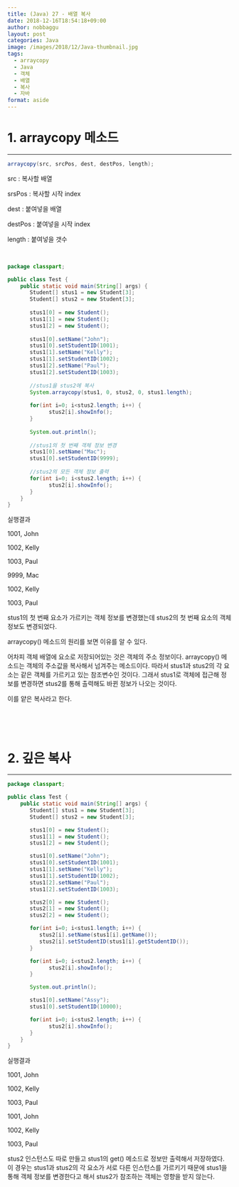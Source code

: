 ```yaml
---
title: (Java) 27 - 배열 복사
date: 2018-12-16T18:54:18+09:00
author: nobbaggu
layout: post
categories: Java
image: /images/2018/12/Java-thumbnail.jpg
tags:
  - arraycopy
  - Java
  - 객체
  - 배열
  - 복사
  - 자바
format: aside
---
```

# 1. arraycopy 메소드

* * *

~~~ java
arraycopy(src, srcPos, dest, destPos, length);
~~~

src : 복사할 배열

srsPos : 복사할 시작 index

dest : 붙여넣을 배열

destPos : 붙여넣을 시작 index

length : 붙여넣을 갯수

&nbsp;

~~~ java
package classpart;

public class Test {
    public static void main(String[] args) {
       Student[] stus1 = new Student[3];
       Student[] stus2 = new Student[3];
       
       stus1[0] = new Student();
       stus1[1] = new Student();
       stus1[2] = new Student();
       
       stus1[0].setName("John");
       stus1[0].setStudentID(1001);
       stus1[1].setName("Kelly");
       stus1[1].setStudentID(1002);
       stus1[2].setName("Paul");
       stus1[2].setStudentID(1003);
       
       //stus1을 stus2에 복사
       System.arraycopy(stus1, 0, stus2, 0, stus1.length);
       
       for(int i=0; i<stus2.length; i++) {
             stus2[i].showInfo();
       }
       
       System.out.println();
       
       //stus1의 첫 번째 객체 정보 변경
       stus1[0].setName("Mac");
       stus1[0].setStudentID(9999);
       
       //stus2의 모든 객체 정보 출력
       for(int i=0; i<stus2.length; i++) {
             stus2[i].showInfo();
       }
    }
}
~~~

실행결과

1001, John


1002, Kelly


1003, Paul




9999, Mac


1002, Kelly


1003, Paul


 

stus1의 첫 번째 요소가 가르키는 객체 정보를 변경했는데 stus2의 첫 번째 요소의 객체 정보도 변경되었다.

arraycopy() 메소드의 원리를 보면 이유를 알 수 있다.

어차피 객체 배열에 요소로 저장되어있는 것은 객체의 주소 정보이다. arraycopy() 메소드는 객체의 주소값을 복사해서 넘겨주는 메소드이다. 따라서 stus1과 stus2의 각 요소는 같은 객체를 가르키고 있는 참조변수인 것이다. 그래서 stus1로 객체에 접근해 정보를 변경하면 stus2를 통해 출력해도 바뀐 정보가 나오는 것이다.

이를 얕은 복사라고 한다.

&nbsp;

&nbsp;

# 2. 깊은 복사

* * *

~~~ java
package classpart;

public class Test {
    public static void main(String[] args) {
       Student[] stus1 = new Student[3];
       Student[] stus2 = new Student[3];

       stus1[0] = new Student();
       stus1[1] = new Student();
       stus1[2] = new Student();

       stus1[0].setName("John");
       stus1[0].setStudentID(1001);
       stus1[1].setName("Kelly");
       stus1[1].setStudentID(1002);
       stus1[2].setName("Paul");
       stus1[2].setStudentID(1003);

       stus2[0] = new Student();
       stus2[1] = new Student();
       stus2[2] = new Student();

       for(int i=0; i<stus1.length; i++) {
          stus2[i].setName(stus1[i].getName());
          stus2[i].setStudentID(stus1[i].getStudentID());
       }

       for(int i=0; i<stus2.length; i++) {
             stus2[i].showInfo();
       }

       System.out.println();

       stus1[0].setName("Assy");
       stus1[0].setStudentID(10000);

       for(int i=0; i<stus2.length; i++) {
             stus2[i].showInfo();         
       }
    }
}
~~~

실행결과

1001, John


1002, Kelly


1003, Paul




1001, John


1002, Kelly


1003, Paul


 

stus2 인스턴스도 따로 만들고 stus1의 get() 메소드로 정보만 출력해서 저장하였다. 이 경우는 stus1과 stus2의 각 요소가 서로 다른 인스턴스를 가르키기 때문에 stus1을 통해 객체 정보를 변경한다고 해서 stus2가 참조하는 객체는 영향을 받지 않는다.
